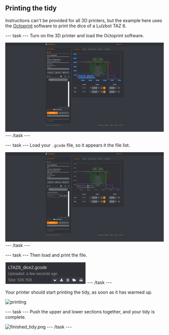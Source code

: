 ## Printing the tidy

Instructions can't be provided for all 3D printers, but the example here uses the [Octoprint](https://octoprint.org/) software to print the dice of a Lulzbot TAZ 6.

--- task ---
Turn on the 3D printer and load the Octoprint software.

![Octoprint1](images/octoprint1.png)
--- /task ---

--- task ---
Load your `.gcode` file, so it appears it the file list.

![Octoprint2](images/octoprint2.png)
--- /task ---

--- task ---
Then load and print the file.

![Octoprint3](images/octoprint3.png)
--- /task ---

Your printer should start printing the tidy, as soon as it has warmed up.

![printing](images/printing.gif)

--- task ---
Push the upper and lower sections together, and your tidy is complete.

![finished_tidy.png](images/finished_tidy.png)
--- /task ---
